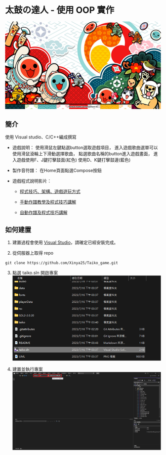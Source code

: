 # 太鼓の達人 - 使用 OOP 實作

![](./rsc/image/home_bg.png)

## 簡介
使用 Visual studio、C/C++編成撰寫


* 遊戲說明：
	使用滑鼠左鍵點選button選取遊戲項目，
	進入遊戲歌曲選單可以使用滑鼠滾輪上下滑動選擇歌曲，
	點選歌曲名稱的button進入遊戲畫面，
	進入遊戲使用F、J鍵打擊鼓面(紅色)
		使用D、K鍵打擊鼓邊(藍色)

* 製作音符譜：
	在Home頁面點選Compose按鈕


* 遊戲程式說明影片：

	* [程式技巧、架構、遊戲遊玩方式](https://youtu.be/J_XyvO6MhF4)

	* [手動作譜教學及程式技巧講解](https://youtu.be/mcyK223s5-8)

	* [自動作譜及程式技巧講解](https://youtu.be/EKg3Vm7dUDo)


## 如何建置

1. 建置過程會使用 [Visual Studio](https://visualstudio.microsoft.com/downloads/)，請確定已經安裝完成。

2. 從伺服器上取得 repo
```
git clone https://github.com/Xinya25/Taiko_game.git
```

3. 點選 taiko.sln 開啟專案
![](./rsc/image/readme_img1.png)

4. 建置並執行專案
![](./rsc/image/readme_img2.png)